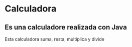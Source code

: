 # Calculadora
## Es una calculadore realizada con Java
Esta calculadora suma, resta, multiplica y divide